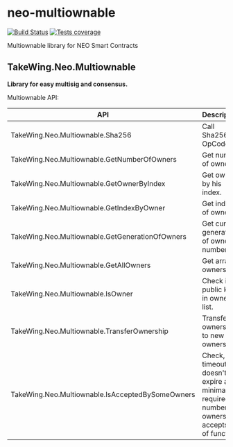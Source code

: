 # neo-multiownable
[![Build Status](https://dev.azure.com/soloway2010/TakeWing.Neo.Multiownable/_apis/build/status/soloway2010.neo-multiownable?branchName=develop)](https://dev.azure.com/soloway2010/TakeWing.Neo.Multiownable/_build/latest?definitionId=1?branchName=develop)
[![Tests coverage](https://img.shields.io/azure-devops/tests/soloway2010/TakeWing.Neo.Multiownable/1.svg)](https://dev.azure.com/soloway2010/TakeWing.Neo.Multiownable/_build/latest?definitionId=1?branchName=develop)

Multiownable library for NEO Smart Contracts

## TakeWing.Neo.Multiownable
**Library for easy multisig and consensus.**

Multiownable API:

|						**API**						|											**Description**												|
| ------------------------------------------------- | ------------------------------------------------------------------------------------------------------|
| TakeWing.Neo.Multiownable.Sha256					| Call Sha256 by OpCode.																				|
| TakeWing.Neo.Multiownable.GetNumberOfOwners		| Get number of owners.																					|
| TakeWing.Neo.Multiownable.GetOwnerByIndex			| Get owner by his index.																				|
| TakeWing.Neo.Multiownable.GetIndexByOwner			| Get index of owner.																					|
| TakeWing.Neo.Multiownable.GetGenerationOfOwners	| Get current generation of owners number.																|
| TakeWing.Neo.Multiownable.GetAllOwners			| Get array of owners.																					|
| TakeWing.Neo.Multiownable.IsOwner					| Check if public key in owners list.																	|
| TakeWing.Neo.Multiownable.TransferOwnership		| Transfer ownership to new owners list.																|
| TakeWing.Neo.Multiownable.IsAcceptedBySomeOwners	| Check, that timeout doesn't expire and minimal required number of owners accepts call of function.	|

